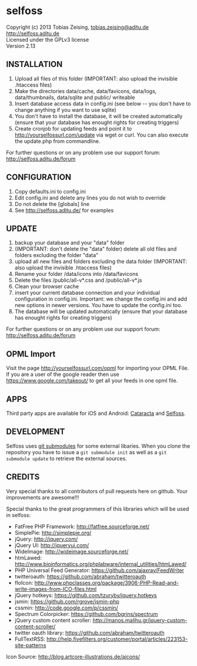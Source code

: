 selfoss
=======

Copyright (c) 2013 Tobias Zeising, tobias.zeising@aditu.de  
http://selfoss.aditu.de  
Licensed under the GPLv3 license  
Version 2.13


INSTALLATION
------------

1. Upload all files of this folder (IMPORTANT: also upload the invisible .htaccess files)
2. Make the directories data/cache, data/favicons, data/logs, data/thumbnails, data/sqlite and public/ writeable
3. Insert database access data in config.ini (see below -- you don't have to change anything if you want to use sqlite)
3. You don't have to install the database, it will be created automatically (ensure that your database has enought rights for creating triggers)
4. Create cronjob for updating feeds and point it to http://yourselfossurl.com/update via wget or curl. You can also execute the update.php from commandline.

For further questions or on any problem use our support forum: http://selfoss.aditu.de/forum

CONFIGURATION
-------------

1. Copy defaults.ini to config.ini
2. Edit config.ini and delete any lines you do not wish to override
3. Do not delete the [globals] line
4. See http://selfoss.aditu.de/ for examples


UPDATE
------

1. backup your database and your "data" folder
2. (IMPORTANT: don't delete the "data" folder) delete all old files and folders excluding the folder "data"
3. upload all new files and folders excluding the data folder (IMPORTANT: also upload the invisible .htaccess files)
4. Rename your folder /data/icons into /data/favicons
5. Delete the files /public/all-v*.css and /public/all-v*.js
6. Clean your browser cache
7. insert your current database connection and your individual configuration in config.ini. Important: we change the config.ini and add new options in newer versions. You have to update the config.ini too.
8. The database will be updated automatically (ensure that your database has enought rights for creating triggers)

For further questions or on any problem use our support forum: http://selfoss.aditu.de/forum


OPML Import
-----------

Visit the page http://yourselfossurl.com/opml for importing your OPML File. If you are a user of the google reader then use https://www.google.com/takeout/ to get all your feeds in one opml file.


APPS
----

Third party apps are available for iOS and Android: [Cataracta](https://itunes.apple.com/us/app/cataracta/id817392033?mt=8&ign-mpt=uo%3D4) and [Selfoss](https://play.google.com/store/apps/details?id=fr.ydelouis.selfoss).


DEVELOPMENT
-----------

Selfoss uses [git submodules](http://www.git-scm.com/book/en/Git-Tools-Submodules) for some external libaries. When you clone the repository you have to issue a `git submodule init` as well as a `git submodule update` to retrieve the external sources.

CREDITS
-------

Very special thanks to all contributors of pull requests here on github. Your improvements are awesome!!!

Special thanks to the great programmers of this libraries which will be used in selfoss:

* FatFree PHP Framework: http://fatfree.sourceforge.net/
* SimplePie: http://simplepie.org/
* jQuery: http://jquery.com/
* jQuery UI: http://jqueryui.com/
* WideImage: http://wideimage.sourceforge.net/
* htmLawed: http://www.bioinformatics.org/phplabware/internal_utilities/htmLawed/
* PHP Universal Feed Generator: https://github.com/ajaxray/FeedWriter
* twitteroauth: https://github.com/abraham/twitteroauth
* floIcon: http://www.phpclasses.org/package/3906-PHP-Read-and-write-images-from-ICO-files.html
* jQuery hotkeys: https://github.com/tzuryby/jquery.hotkeys
* jsmin: https://github.com/rgrove/jsmin-php
* cssmin: http://code.google.com/p/cssmin/
* Spectrum Colorpicker: https://github.com/bgrins/spectrum
* jQuery custom content scroller: http://manos.malihu.gr/jquery-custom-content-scroller/
* twitter oauth library: https://github.com/abraham/twitteroauth
* FullTextRSS: http://help.fivefilters.org/customer/portal/articles/223153-site-patterns

Icon Source: http://blog.artcore-illustrations.de/aicons/
